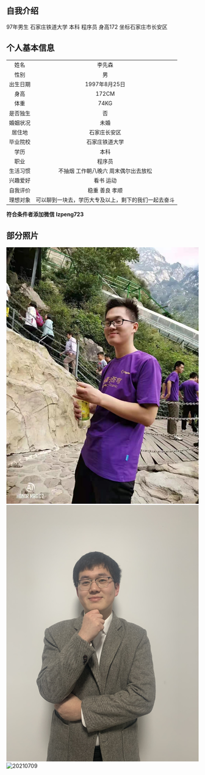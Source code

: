 ## 自我介绍

97年男生 石家庄铁道大学 本科 程序员 身高172 坐标石家庄市长安区

## 个人基本信息

|||
|:---:|:---:|
|姓名|李先森|
|性别|男|
|出生日期|1997年8月25日|
|身高|172CM|
|体重|74KG|
|是否独生|否|
|婚姻状况|未婚|
|居住地|石家庄长安区|
|毕业院校|石家庄铁道大学|
|学历|本科|
|职业|程序员|
|生活习惯|不抽烟 工作朝八晚六 周末偶尔出去放松|
|兴趣爱好|看书 运动|
|自我评价|稳重 善良 孝顺|
|理想对象|可以聊到一块去，学历大专及以上，剩下的我们一起去奋斗|

**符合条件者添加微信**  **lzpeng723**

## 部分照片

![2020xxxx](./img/2020xxxx.jpg)
![20210202](./img/2021070202.jpg)
![20210709](./img/2021070709.jpg)
